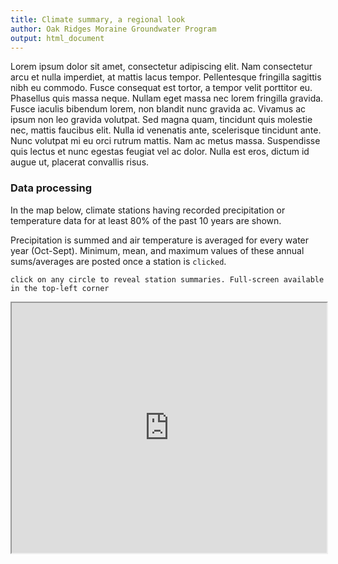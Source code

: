 ```yaml
---
title: Climate summary, a regional look
author: Oak Ridges Moraine Groundwater Program
output: html_document
---
```


Lorem ipsum dolor sit amet, consectetur adipiscing elit. Nam consectetur arcu et nulla imperdiet, at mattis lacus tempor. Pellentesque fringilla sagittis nibh eu commodo. Fusce consequat est tortor, a tempor velit porttitor eu. Phasellus quis massa neque. Nullam eget massa nec lorem fringilla gravida. Fusce iaculis bibendum lorem, non blandit nunc gravida ac. Vivamus ac ipsum non leo gravida volutpat. Sed magna quam, tincidunt quis molestie nec, mattis faucibus elit. Nulla id venenatis ante, scelerisque tincidunt ante. Nunc volutpat mi eu orci rutrum mattis. Nam ac metus massa. Suspendisse quis lectus et nunc egestas feugiat vel ac dolor. Nulla est eros, dictum id augue ut, placerat convallis risus. 

### Data processing
In the map below, climate stations having recorded precipitation or temperature data for at least 80% of the past 10 years are shown.

Precipitation is summed and air temperature is averaged for every water year (Oct-Sept).  Minimum, mean, and maximum values of these annual sums/averages are posted once a station is `clicked`.

`click on any circle to reveal station summaries. Full-screen available in the top-left corner`

<iframe src="https://golang.oakridgeswater.ca/pages/met-annuals-precip.html" width="100%" height="400" scrolling="no" allowfullscreen></iframe>
